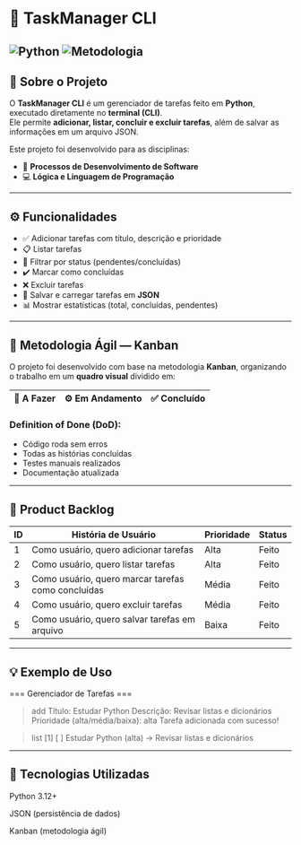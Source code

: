 # 🧩 TaskManager CLI

![Python](https://img.shields.io/badge/Python-3.12+-blue?logo=python)
![Metodologia](https://img.shields.io/badge/Metodologia-Kanban-orange)
---

## 📘 Sobre o Projeto

O **TaskManager CLI** é um gerenciador de tarefas feito em **Python**, executado diretamente no **terminal (CLI)**.  
Ele permite **adicionar, listar, concluir e excluir tarefas**, além de salvar as informações em um arquivo JSON.

Este projeto foi desenvolvido para as disciplinas:

- 🧠 **Processos de Desenvolvimento de Software**  
- 💻 **Lógica e Linguagem de Programação**

---

## ⚙️ Funcionalidades

- ✅ Adicionar tarefas com título, descrição e prioridade  
- 📋 Listar tarefas  
- 🔎 Filtrar por status (pendentes/concluídas)  
- ✔️ Marcar como concluídas  
- ❌ Excluir tarefas  
- 💾 Salvar e carregar tarefas em **JSON**  
- 📊 Mostrar estatísticas (total, concluídas, pendentes)

---

## 🧠 Metodologia Ágil — Kanban

O projeto foi desenvolvido com base na metodologia **Kanban**, organizando o trabalho em um **quadro visual** dividido em:

| 📝 A Fazer | ⚙️ Em Andamento | ✅ Concluído |
|------------|----------------|--------------|

### **Definition of Done (DoD):**
- Código roda sem erros  
- Todas as histórias concluídas  
- Testes manuais realizados  
- Documentação atualizada  

---

## 🧾 Product Backlog

| ID | História de Usuário | Prioridade | Status |
|----|----------------------|-------------|---------|
| 1 | Como usuário, quero adicionar tarefas | Alta | Feito |
| 2 | Como usuário, quero listar tarefas | Alta | Feito |
| 3 | Como usuário, quero marcar tarefas como concluídas | Média | Feito |
| 4 | Como usuário, quero excluir tarefas | Média | Feito |
| 5 | Como usuário, quero salvar tarefas em arquivo | Baixa | Feito |

---

## 💡 Exemplo de Uso
=== Gerenciador de Tarefas ===
> add
Título: Estudar Python
Descrição: Revisar listas e dicionários
Prioridade (alta/média/baixa): alta
Tarefa adicionada com sucesso!

> list
[1] [ ] Estudar Python (alta)
    → Revisar listas e dicionários

 ---
 
## 🧱 Tecnologias Utilizadas

Python 3.12+

JSON (persistência de dados)

Kanban (metodologia ágil)
